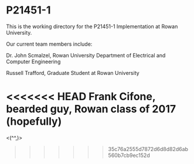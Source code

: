 # P21451-1
This is the working directory for the P21451-1 Implementation at Rowan University.

Our current team members include:

Dr. John Scmalzel, Rowan University Department of Electrical and Computer Engineering

Russell Trafford, Graduate Student at Rowan University

<<<<<<< HEAD
Frank Cifone, bearded guy, Rowan class of 2017 (hopefully)
=======
<(^^,)>
>>>>>>> 35c76a2555d7872d6d8d82d6ab560b7cb9ec152d
